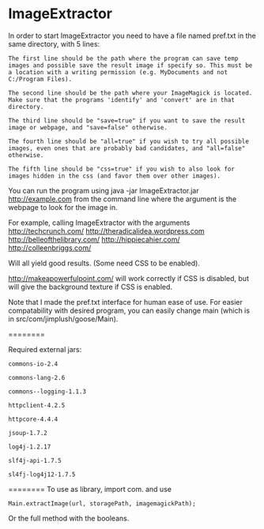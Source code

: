 ImageExtractor
==============

In order to start ImageExtractor you need to have a file named pref.txt in the same directory, with 5 lines:

	The first line should be the path where the program can save temp images and possible save the result image if specify so. This must be a location with a writing permission (e.g. MyDocuments and not C:/Program Files).

	The second line should be the path where your ImageMagick is located. Make sure that the programs 'identify' and 'convert' are in that directory.

	The third line should be "save=true" if you want to save the result image or webpage, and "save=false" otherwise.

	The fourth line should be "all=true" if you wish to try all possible images, even ones that are probably bad candidates, and "all=false" otherwise.

	The fifth line should be "css=true" if you wish to also look for images hidden in the css (and favor them over other images).



You can run the program using
	java -jar ImageExtractor.jar http://example.com
from the command line where the argument is the webpage to look for the image in.

For example, calling ImageExtractor with the arguments
http://techcrunch.com/
http://theradicalidea.wordpress.com
http://belleofthelibrary.com/
http://hippiecahier.com/
http://colleenbriggs.com/

Will all yield good results. (Some need CSS to be enabled).

 http://makeapowerfulpoint.com/ will work correctly if CSS is disabled, but will give the background texture if CSS is enabled.

Note that I made the pref.txt interface for human ease of use. For easier compatability with desired program, you can easily change main (which is in src/com/jimplush/goose/Main).

========

Required external jars:

	commons-io-2.4

	commons-lang-2.6

	commons--logging-1.1.3
	
	httpclient-4.2.5

	httpcore-4.4.4

	jsoup-1.7.2

	log4j-1.2.17

	slf4j-api-1.7.5

	sl4fj-log4j12-1.7.5

========
To use as library, import com.
and use 

	Main.extractImage(url, storagePath, imagemagickPath);
Or the full method with the booleans.